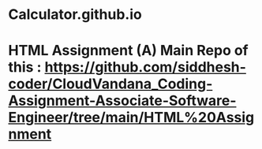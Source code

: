# Calculator.github.io

# HTML Assignment (A) Main Repo of this : https://github.com/siddhesh-coder/CloudVandana_Coding-Assignment-Associate-Software-Engineer/tree/main/HTML%20Assignment 
